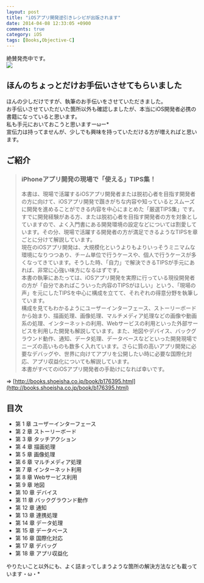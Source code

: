 ```yaml
---
layout: post
title: "iOSアプリ開発逆引きレシピが出版されます"
date: 2014-04-08 12:33:05 +0900
comments: true
category: iOS
tags: [Books,Objective-C]
---
```


絶賛発売中です。  
<a href="http://www.amazon.co.jp/gp/product/4798134619/ref=as_li_qf_sp_asin_il?ie=UTF8&camp=247&creative=1211&creativeASIN=4798134619&linkCode=as2&tag=ennabox-22"><img border="0" src="http://ws-fe.amazon-adsystem.com/widgets/q?_encoding=UTF8&ASIN=4798134619&Format=_SL250_&ID=AsinImage&MarketPlace=JP&ServiceVersion=20070822&WS=1&tag=ennabox-22" ></a><img src="http://ir-jp.amazon-adsystem.com/e/ir?t=ennabox-22&l=am2&o=9&a=4798134619" width="1" height="1" border="0" alt="" style="border:none !important; margin:0px !important;" />
<!-- more -->
## ほんのちょっとだけお手伝いさせてもらいました

ほんの少しだけですが、執筆のお手伝いをさせていただきました。  
お手伝いさせていただいた箇所以外も確認しましたが、本当にiOS開発者必携の書籍になっていると思います。  
私も手元においておこうと思いますーωー*  
宣伝力は持ってませんが、少しでも興味を持っていただける方が増えればと思います。  

## ご紹介

> ### iPhoneアプリ開発の現場で「使える」TIPS集！  
> 本書は、現場で活躍するiOSアプリ開発者または脱初心者を目指す開発者の方に向けて、iOSアプリ開発で躓きがちな内容や知っているとスムーズに開発を進めることができる内容を中心にまとめた「厳選TIPS集」です。  
> すでに開発経験がある方、または脱初心者を目指す開発者の方を対象としていますので、よく入門書にある開発環境の設定などについては割愛しています。その分、現場で活躍する開発者の方が満足できるようなTIPSを章ごとに分けて解説しています。  
> 現在のiOSアプリ開発は、大規模化というよりもよりいっそうミニマムな環境になりつつあり、チーム単位で行うケースや、個人で行うケースが多くなってきています。そうした時、「自力」で解決できるTIPSが手元にあれば、非常に心強い味方になるはずです。  
> 本書の執筆にあたっては、iOSアプリ開発を実際に行っている現役開発者の方が「自分であればこういった内容のTIPSがほしい」という、「現場の声」を元にしたTIPSを中心に構成を立てて、それぞれの得意分野を執筆しています。  
> 構成を見てもわかるようにユーザーインターフェース、ストーリーボードから始まり、描画処理、画像処理、マルチメディア処理などの画像や動画系の処理、インターネットの利用、Webサービスの利用といった外部サービスを利用した開発も解説しています。また、地図やデバイス、バックグラウンド動作、通知、データ処理、データベースなどといった開発現場でニーズの高いものも数多く入れています。さらに質の高いアプリ開発に必要なデバッグや、世界に向けてアプリを公開したい時に必要な国際化対応、アプリ収益化についても解説しています。  
> 本書がすべてのiOSアプリ開発者の手助けになれば幸いです。

⇒ [http://books.shoeisha.co.jp/book/b176395.html](http://books.shoeisha.co.jp/book/b176395.html)

## 目次
- 第 1 章 ユーザーインターフェース
- 第 2 章 ストーリーボード
- 第 3 章 タッチアクション
- 第 4 章 描画処理
- 第 5 章 画像処理
- 第 6 章 マルチメディア処理
- 第 7 章 インターネット利用
- 第 8 章 Webサービス利用
- 第 9 章 地図
- 第 10 章 デバイス
- 第 11 章 バックグラウンド動作
- 第 12 章 通知
- 第 13 章 連携処理
- 第 14 章 データ処理
- 第 15 章 データベース
- 第 16 章 国際化対応
- 第 17 章 デバッグ
- 第 18 章 アプリ収益化


やりたいこと以外にも、よく詰まってしまうような箇所の解決方法なども載っています・ω・*

